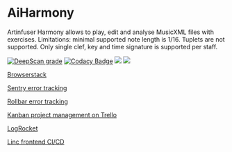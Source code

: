 # AiHarmony
Artinfuser Harmony allows to play, edit and analyse MusicXML files with exercises. Limitations: minimal supported note length is 1/16. Tuplets are not supported. Only single clef, key and time signature is supported per staff.

[![DeepScan grade](https://deepscan.io/api/teams/7033/projects/9147/branches/116136/badge/grade.svg)](https://deepscan.io/dashboard#view=project&tid=7033&pid=9147&bid=116136)
[![Codacy Badge](https://api.codacy.com/project/badge/Grade/eeb5081bf72440708b998e6abaa1efa4)](https://www.codacy.com/manual/rualark/AiHarmony?utm_source=github.com&amp;utm_medium=referral&amp;utm_content=rualark/AiHarmony&amp;utm_campaign=Badge_Grade)
<a href=https://bettercodehub.com/results/rualark/AiHarmony><img src='https://bettercodehub.com/edge/badge/rualark/AiHarmony?branch=master'></a>
<a href="https://codeclimate.com/github/rualark/AiHarmony/maintainability"><img src="https://api.codeclimate.com/v1/badges/b37613db378907b3b859/maintainability" /></a>

<a href="https://browserstack.com">Browserstack</a>

<a href='https://sentry.io/organizations/artinfuser/issues/?project=1894684'>Sentry error tracking</a>

<a href=https://rollbar.com/rualark/all/items>Rollbar error tracking</a>

<a href=https://trello.com/b/tX8MG31U/harmony>Kanban project management on Trello</a>

<a href=https://app.logrocket.com/rgvzmt/aiharmony/>LogRocket</a>

<a href=https://app.linc.sh/sites/rualark-aiharmony>Linc frontend CI/CD</a>
